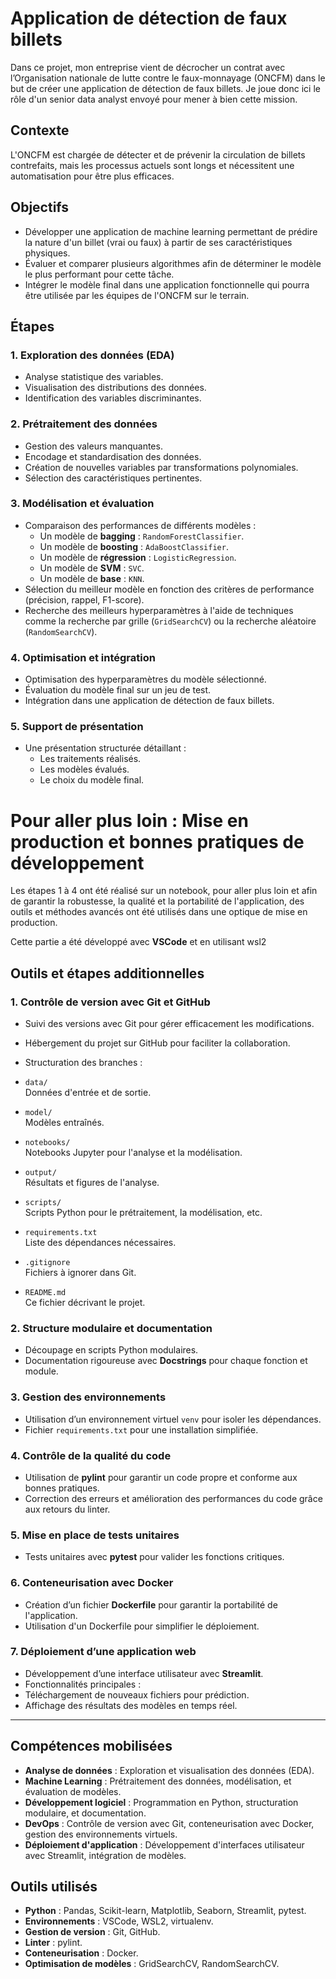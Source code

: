 # Application de détection de faux billets

Dans ce projet, mon entreprise vient de décrocher un contrat avec l’Organisation nationale de lutte contre le faux-monnayage (ONCFM) dans le but de créer une application de détection de faux billets.
Je joue donc ici le rôle d'un senior data analyst envoyé pour mener à bien cette mission.

## Contexte

L'ONCFM est chargée de détecter et de prévenir la circulation de billets contrefaits, mais les processus actuels sont longs et nécessitent une automatisation pour être plus efficaces.

## Objectifs

- Développer une application de machine learning permettant de prédire la nature d'un billet (vrai ou faux) à partir de ses caractéristiques physiques.
- Évaluer et comparer plusieurs algorithmes afin de déterminer le modèle le plus performant pour cette tâche.
- Intégrer le modèle final dans une application fonctionnelle qui pourra être utilisée par les équipes de l'ONCFM sur le terrain.

## Étapes

### 1. Exploration des données (EDA)
- Analyse statistique des variables.
- Visualisation des distributions des données.
- Identification des variables discriminantes.

### 2. Prétraitement des données
- Gestion des valeurs manquantes.
- Encodage et standardisation des données.
- Création de nouvelles variables par transformations polynomiales.
- Sélection des caractéristiques pertinentes.

### 3. Modélisation et évaluation
- Comparaison des performances de différents modèles :
  - Un modèle de **bagging** : `RandomForestClassifier`.
  - Un modèle de **boosting** : `AdaBoostClassifier`.
  - Un modèle de **régression** : `LogisticRegression`.
  - Un modèle de **SVM** : `SVC`.
  - Un modèle de **base** : `KNN`.
- Sélection du meilleur modèle en fonction des critères de performance (précision, rappel, F1-score).
- Recherche des meilleurs hyperparamètres à l'aide de techniques comme la recherche par grille (`GridSearchCV`) ou la recherche aléatoire (`RandomSearchCV`).

### 4. Optimisation et intégration
- Optimisation des hyperparamètres du modèle sélectionné.
- Évaluation du modèle final sur un jeu de test.
- Intégration dans une application de détection de faux billets.

### 5. Support de présentation
- Une présentation structurée détaillant :
  - Les traitements réalisés.
  - Les modèles évalués.
  - Le choix du modèle final.

# Pour aller plus loin : Mise en production et bonnes pratiques de développement

Les étapes 1 à 4 ont été réalisé sur un notebook, pour aller plus loin et afin de garantir la robustesse, la qualité et la portabilité de l'application, des outils et méthodes avancés ont été utilisés dans une optique de mise en production.

Cette partie a été développé avec **VSCode** et en utilisant wsl2



## Outils et étapes additionnelles

### 1. Contrôle de version avec Git et GitHub
- Suivi des versions avec Git pour gérer efficacement les modifications.
- Hébergement du projet sur GitHub pour faciliter la collaboration.
- Structuration des branches :

- `data/`  
  Données d'entrée et de sortie.  

- `model/`  
  Modèles entraînés.  

- `notebooks/`  
  Notebooks Jupyter pour l'analyse et la modélisation.  

- `output/`  
  Résultats et figures de l'analyse.  

- `scripts/`  
  Scripts Python pour le prétraitement, la modélisation, etc.  

- `requirements.txt`  
  Liste des dépendances nécessaires.  

- `.gitignore`  
  Fichiers à ignorer dans Git.  

- `README.md`  
  Ce fichier décrivant le projet.  


### 2. Structure modulaire et documentation
- Découpage en scripts Python modulaires.
- Documentation rigoureuse avec **Docstrings** pour chaque fonction et module.

### 3. Gestion des environnements
- Utilisation d’un environnement virtuel `venv` pour isoler les dépendances.
- Fichier `requirements.txt` pour une installation simplifiée.

### 4. Contrôle de la qualité du code
- Utilisation de **pylint** pour garantir un code propre et conforme aux bonnes pratiques.
- Correction des erreurs et amélioration des performances du code grâce aux retours du linter.

### 5. Mise en place de tests unitaires
- Tests unitaires avec **pytest** pour valider les fonctions critiques.

### 6. Conteneurisation avec Docker
- Création d’un fichier **Dockerfile** pour garantir la portabilité de l'application.
- Utilisation d'un Dockerfile pour simplifier le déploiement.

### 7. Déploiement d’une application web
- Développement d’une interface utilisateur avec **Streamlit**.
- Fonctionnalités principales :
- Téléchargement de nouveaux fichiers pour prédiction.
- Affichage des résultats des modèles en temps réel.
---

## Compétences mobilisées
- **Analyse de données** : Exploration et visualisation des données (EDA).
- **Machine Learning** : Prétraitement des données, modélisation, et évaluation de modèles.
- **Développement logiciel** : Programmation en Python, structuration modulaire, et documentation.
- **DevOps** : Contrôle de version avec Git, conteneurisation avec Docker, gestion des environnements virtuels.
- **Déploiement d'application** : Développement d'interfaces utilisateur avec Streamlit, intégration de modèles.

## Outils utilisés
- **Python** : Pandas, Scikit-learn, Matplotlib, Seaborn, Streamlit, pytest.
- **Environnements** : VSCode, WSL2, virtualenv.
- **Gestion de version** : Git, GitHub.
- **Linter** : pylint.
- **Conteneurisation** : Docker.
- **Optimisation de modèles** : GridSearchCV, RandomSearchCV.
